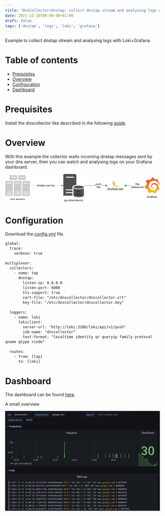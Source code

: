 ```yaml
---
title: "DnsCollector/dnstap: collect dnstap stream and analysing logs with Loki+Grafana"
date: 2021-12-16T00:00:00+01:00
draft: false
tags: ['dnstap', 'logs', 'loki', 'grafana']
---
```


Example to collect dnstap stream and analysing logs with Loki+Grafana

# Table of contents

* [Prequisites](#prequisites)
* [Overview](#overview)
* [Configuration](#configuration)
* [Dashboard](#dashboard)

# Prequisites

Install the dnscollector like described in the following [guide](https://dmachard.github.io/posts/0007-dnscollector-install-binary/).

# Overview

With this example the collector waits incoming dnstap messages sent by your dns server, then you can watch and analysing logs on your Grafana dashboard.

![prometheus dnscollector](/images/0044/use-case-4.png)


# Configuration

Download the [config.yml](https://github.com/dmachard/go-dnscollector/blob/main/example-config/use-case-4.yml) file. 

```
global:
  trace:
    verbose: true

multiplexer:
  collectors:
    - name: tap
      dnstap:
        listen-ip: 0.0.0.0
        listen-port: 6000
        tls-support: true
        cert-file: "/etc/dnscollector/dnscollector.crt"
        key-file: "/etc/dnscollector/dnscollector.key"

  loggers:
    - name: loki
      lokiclient:
        server-url: "http://loki:3100/loki/api/v1/push"
        job-name: "dnscollector"
        text-format: "localtime identity qr queryip family protocol qname qtype rcode"

  routes:
    - from: [tap]
      to: [loki]
```

# Dashboard

The dashboard can be found [here](https://github.com/dmachard/grafana-dashboards/tree/main/Go-DnsCollector).

A small overview 

![dashboard dnscollector](/images/0044/dashboard.png)
